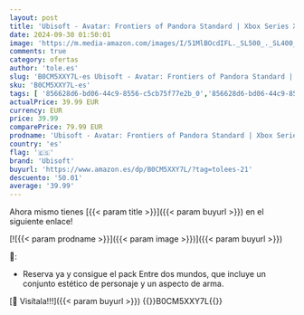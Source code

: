 ```yaml
---
layout: post
title: 'Ubisoft - Avatar: Frontiers of Pandora Standard | Xbox Series X|S - Código de descarga'
date: 2024-09-30 01:50:01
image: 'https://m.media-amazon.com/images/I/51MlBOcdIFL._SL500_._SL400_.jpg'
comments: true
category: ofertas
author: 'tole.es'
slug: 'B0CM5XXY7L-es Ubisoft - Avatar: Frontiers of Pandora Standard | Xbox...'
sku: 'B0CM5XXY7L-es'
tags: [ '856628d6-bd06-44c9-8556-c5cb75f77e2b_0','856628d6-bd06-44c9-8556-c5cb75f77e2b_3601','Arborist Merchandising Root','Hardware y juegos para Xbox Series X y S','Juegos para Xbox Series X y S','Self Service','Special Features Stores','Videojuegos','Videojuegos más esperados','pandora','ubisoft','🇪🇸', ]
actualPrice: 39.99 EUR
currency: EUR
price: 39.99
comparePrice: 79.99 EUR
prodname: 'Ubisoft - Avatar: Frontiers of Pandora Standard | Xbox Series X|S - Código de descarga'
country: 'es'
flag: '🇪🇸'
brand: 'Ubisoft'
buyurl: 'https://www.amazon.es/dp/B0CM5XXY7L/?tag=tolees-21'
descuento: '50.01'
average: '39.99'
---
```


Ahora mismo tienes [{{< param title >}}]({{< param buyurl >}}) en el siguiente enlace!

[![{{< param prodname >}}]({{< param image >}})]({{< param buyurl >}})

🔎:

- Reserva ya y consigue el pack Entre dos mundos, que incluye un conjunto estético de personaje y un aspecto de arma.

[🛒 Visítala!!!]({{< param buyurl >}})
{{<world>}}B0CM5XXY7L{{</world>}}
